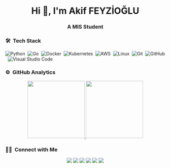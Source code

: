 <h1 align="center">Hi 👋, I'm Akif FEYZİOĞLU</h1>
<h3 align="center">A MIS Student</h3>

### 🛠 &nbsp;Tech Stack

![Python](https://img.shields.io/badge/-Python-05122A?style=flat&logo=python)&nbsp;
![Go](https://img.shields.io/badge/-Go-05122A?style=flat&logo=go)&nbsp;
![Docker](https://img.shields.io/badge/-Docker-05122A?style=flat&logo=docker)&nbsp;
![Kubernetes](https://img.shields.io/badge/-Kubernetes-05122A?style=flat&logo=kubernetes)&nbsp;
![AWS](https://img.shields.io/badge/-AWS-05122A?style=flat&logo=amazon)&nbsp;
![Linux](https://img.shields.io/badge/-GNU/Linux-05122A?style=flat&logo=linux)&nbsp;
![Git](https://img.shields.io/badge/-Git-05122A?style=flat&logo=git)&nbsp;
![GitHub](https://img.shields.io/badge/-GitHub-05122A?style=flat&logo=github)&nbsp;
![Visual Studio Code](https://img.shields.io/badge/-Visual%20Studio%20Code-05122A?style=flat&logo=visual-studio-code&logoColor=007ACC)&nbsp;

### ⚙️ &nbsp;GitHub Analytics

<p align="center">
<a href="https://github.com/bufgix">
  <img height="180em" src="https://github-readme-stats-eight-theta.vercel.app/api?username=akiffeyzioglu&show_icons=true&theme=tokyonight&include_all_commits=true&count_private=true"/>
  <img height="180em" src="https://github-readme-stats-eight-theta.vercel.app/api/top-langs/?username=akiffeyzioglu&layout=compact&langs_count=8&theme=tokyonight"/>
</a>
</p>

### 🤝🏻 &nbsp;Connect with Me

<p align="center">
<a href="https://akiffeyzioglu.github.io"><img src="https://img.shields.io/badge/-akiffeyzioglu.github.io-3423A6?style=flat&logo=Google-Chrome&logoColor=white"/></a>
<a href="https://twitter.com/akiffeyzioglu"><img src="https://img.shields.io/badge/-akiffeyzioglu-1da1f2?style=flat&logo=Twitter&logoColor=white"/></a>
<a href="https://www.linkedin.com/in/akiffeyzioglu"><img src="https://img.shields.io/badge/-Akif Feyzioğlu-0077B5?style=flat&logo=Linkedin&logoColor=white"/></a>
<a href="https://medium.com/@akiffeyzioglu"><img src="https://img.shields.io/badge/-Akif Feyzioğlu-D14836?style=flat&logo=medium&logoColor=white"/></a>
<a href="https://stackoverflow.com/users/12851491/akif-f?tab=profile"><img src="https://img.shields.io/badge/-Akif F.-D14836?style=flat&logo=stack-overflow&logoColor=white"/></a>
<a href="mailto:mafeyzioglu@gmail.com"><img src="https://img.shields.io/badge/-mafeyzioglu@gmail.com-D14836?style=flat&logo=Gmail&logoColor=white"/></a>
</p>